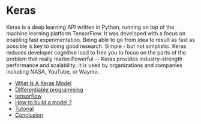 # Keras

Keras is a deep learning API written in Python, running on top of the machine learning platform TensorFlow. 
It was developed with a focus on enabling fast experimentation. Being able to go from idea to result as fast as possible is key to doing good research.
Simple - but not simplistic. Keras reduces developer cognitive load to free you to focus on the parts of the problem that really matter.Powerful -- Keras provides industry-strength performance and scalability: it is used by organizations and companies including NASA, YouTube, or Waymo.

- [What Is A Keras Model](https://www.activestate.com/resources/quick-reads/what-is-a-keras-model/)
- [Differentiable programming](https://en.wikipedia.org/wiki/Differentiable_programming)
- [tensorflow](https://github.com/tensorflow/tensorflow)
- [How to build a model ?](https://www.simplilearn.com/ice9/free_resources_article_thumb/building-model.JPG)
- [Tutorial](https://www.simplilearn.com/tutorials/deep-learning-tutorial)
- [Conclusion](https://textdoc.co/oWjxUhVvB1n952zA)
